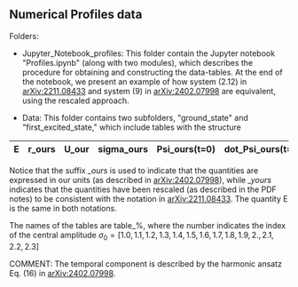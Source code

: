## Numerical Profiles data

Folders:
- Jupyter_Notebook_profiles: This folder contain the Jupyter notebook "Profiles.ipynb" (along with two modules), which describes the procedure for obtaining and constructing the data-tables. At the end of the notebook, we present an example of how system (2.12) in [arXiv:2211.08433](https://arxiv.org/pdf/2211.08433.pdf) and system (9) in [arXiv:2402.07998](https://arxiv.org/pdf/2402.07998.pdf) are equivalent, using the rescaled approach. 

- Data: This folder contains two subfolders, "ground_state" and "first_excited_state," which include tables with the structure

| E | r_ours | U_our | sigma_ours |	Psi_ours(t=0) |	dot_Psi_ours(t=0) |	r_yours |	U_yours |	sigma_yours |	Psi_yours(t=0) |	dot_Psi_yours(t=0)|
| --- | --- | --- | --- | --- | --- | --- | --- | --- | --- | --- |

Notice that the suffix *_ours* is used to indicate that the quantities are expressed in our units (as described in [arXiv:2402.07998](https://arxiv.org/pdf/2402.07998.pdf)), while *_yours* indicates that the quantities have been rescaled (as described in the PDF notes) to be consistent with the notation in [arXiv:2211.08433](https://arxiv.org/pdf/2211.08433.pdf). The quantity E is the same in both notations.

The names of the tables are table_%, where the number indicates the index of the central amplitude $\sigma_0=[1.0, 1.1, 1.2, 1.3, 1.4, 1.5, 1.6, 1.7, 1.8, 1.9, 2. , 2.1, 2.2, 2.3]$

COMMENT: The temporal component is described by the harmonic ansatz Eq. (16) in [arXiv:2402.07998](https://arxiv.org/pdf/2402.07998.pdf).

